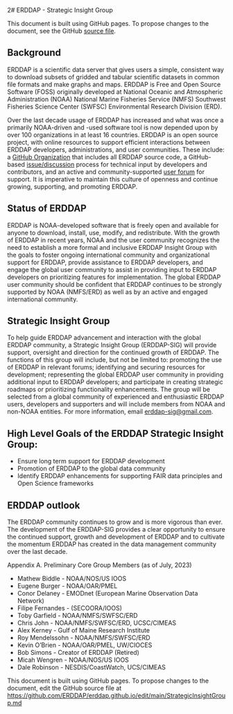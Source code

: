 2# ERDDAP -  Strategic Insight Group

This document is built using GitHub pages. To propose changes to the document, see the GitHub [source file](https://github.com/ERDDAP/erddap.github.io/blob/main/StrategicInsightGroup.md).

## Background
ERDDAP is a scientific data server that gives users a simple, consistent way to download subsets of gridded and tabular scientific datasets in common file formats and make graphs and maps. ERDDAP is Free and Open Source Software (FOSS) originally developed at National Oceanic and Atmospheric Administration (NOAA) National Marine Fisheries Service (NMFS) Southwest Fisheries Science Center (SWFSC) Environmental Research Division (ERD).

Over the last decade usage of ERDDAP has increased and what was once a primarily NOAA-driven and -used software tool is now depended upon by over 100 organizations in at least 16 countries.   ERDDAP is an open source project, with online resources  to support efficient interactions between ERDDAP developers, administrations, and user communities.  These include: a [GitHub Organization](https://github.com/erddap) that includes  all ERDDAP source code, a GitHub-based [issue/discussion](https://github.com/ERDDAP/erddap/discussions) process for technical input by developers and contributors,  and an active and community-supported [user forum](https://groups.google.com/g/erddap) for support.  It is imperative to maintain this culture of openness and continue growing, supporting, and promoting ERDDAP.

## Status of ERDDAP
ERDDAP is NOAA-developed software that is freely open and available for anyone to download, install, use, modify, and redistribute.  With the growth of ERDDAP in recent years, NOAA and the user community recognizes the need to establish a more formal and inclusive ERDDAP Insight Group with the goals to foster ongoing international community and organizational support for ERDDAP, provide assistance  to ERDDAP developers,  and engage the global user community to assist in providing input to ERDDAP developers on prioritizing features for implementation.  The global ERDDAP user community should be confident that ERDDAP continues to be strongly supported by NOAA (NMFS/ERD) as well as by an active and engaged international community.  

## Strategic Insight Group
To help guide ERDDAP advancement and interaction with the global ERDDAP community, a Strategic Insight Group (ERDDAP-SIG) will provide support,  oversight and direction for the continued growth of ERDDAP.   The functions of this group will include, but not be limited to:  promoting the use of ERDDAP in relevant forums;  identifying and securing resources for development; representing the global ERDDAP user community in providing additional input to ERDDAP developers; and participate in creating  strategic roadmaps or prioritizing functionality enhancements.   The group will be  selected from a global community of experienced and enthusiastic ERDDAP users, developers and supporters and will include members from NOAA and non-NOAA entities.   For more information, email [erddap-sig@gmail.com](mailto:erddap-sig@gmail.com).

## High Level Goals of the ERDDAP Strategic Insight Group:
* Ensure long term support for ERDDAP development
* Promotion of ERDDAP to the global data community
* Identify ERDDAP enhancements for supporting FAIR data principles and Open Science frameworks

## ERDDAP outlook
The ERDDAP community continues to grow and is more vigorous than ever.  The development of the ERDDAP-SIG provides a clear opportunity to ensure the continued support, growth and development of ERDDAP and to cultivate the momentum ERDDAP has created in the data management community over the last decade.  

Appendix A.  Preliminary Core Group Members (as of July, 2023)
* Mathew Biddle - NOAA/NOS/US IOOS
* Eugene Burger - NOAA/OAR/PMEL
* Conor Delaney - EMODnet (European Marine Observation Data Network)
* Filipe Fernandes - (SECOORA/IOOS) 
* Toby Garfield - NOAA/NMFS/SWFSC/ERD
* Chris John - NOAA/NMFS/SWFSC/ERD, UCSC/CIMEAS
* Alex Kerney - Gulf of Maine Research Institute
* Roy Mendelssohn - NOAA/NMFS/SWFSC/ERD
* Kevin O’Brien - NOAA/OAR/PMEL, UW/CIOCES
* Bob Simons - Creator of ERDDAP (Retired)
* Micah Wengren - NOAA/NOS/US IOOS
* Dale Robinson - NESDIS/CoastWatch, UCS/CIMEAS

<footer>
    <p>This document is built using GitHub pages. To propose changes to the document, edit the GitHub source file at <a href="https://github.com/ERDDAP/erddap.github.io/edit/main/StrategicInsightGroup.md">https://github.com/ERDDAP/erddap.github.io/edit/main/StrategicInsightGroup.md</a></p>
</footer>
